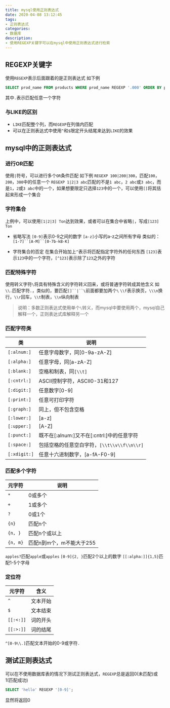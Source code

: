 ```yaml
---
title: mysql使用正则表达式
date: 2020-04-08 13:12:45
tags:
- 正则表达式
categories:
- 数据库
description:
- 使用REGEXP关键字可以在mysql中使用正则表达式进行检索
---
```


<!--more-->

## REGEXP关键字
使用`REGEXP`表示后面跟着的是正则表达式
如下例
```sql
SELECT prod_name FROM products WHERE prod_name REGEXP '.000' ORDER BY prod_name;
```

其中`.`表示匹配任意一个字符

### 与LIKE的区别
* `LIKE`匹配整个列，而`REGEXP`在列值内匹配
* 可以在正则表达式中使用`^`和`$`限定开头结尾来达到`LIKE`的效果

## mysql中的正则表达式

### 进行OR匹配
使用`|`符号，可以进行多个`OR`条件匹配
如下例
`REGEXP 100|200|300`，匹配`100`，`200`，`300`中的任意一个
`REGEXP 1|2|3 abc`匹配的不是`1 abc`，`2 abc`或`3 abc`，而是`1`，`2`或`3 abc`中的一个，如果想要限定只选择`123`中的一个，可以使用`[]`将其括起来形成一个集合

### 字符集合
上例中，可以使用`[1|2|3] Ton`达到效果，或者可以在集合中省略`|`，写成`[123] Ton`
* 省略写法
`[0-9]`表示0-9之间的数字
`[a-z]`小写的a-z之间所有字母
类似的：`[1-7]``[A-M]``[0-7b-kB-K]`

* 字符集合的否定
在集合开始加上`^`表示将匹配指定字符外的任何东西
`[123]`表示`123`中的一个字符，`[^123]`表示除了`123`之外的字符

### 匹配特殊字符
使用转义字符`\`将具有特殊含义的字符转义回来，或将普通字符转成其他含义
如`\\.`匹配字符`.`，类似的，要匹配`[]``|``\`前面都要加两个`\`
`\\f`表示换页，`\\\n`换行，`\\r`回车，`\\t`制表，`\\v`纵向制表

> 说明：多数正则表达式使用单个`\`转义，而mysql中要使用两个，mysql自己解释一个，正则表达式库解释另一个

### 匹配字符类

| 类           | 说明                                        |
|--------------|---------------------------------------------|
| `[:alnum:]`  | 任意字母数字，同[0-9a-zA-Z]                 |
| `[:alpha:]`  | 任意字母，同[a-zA-Z]                        |
| `[:blank:]`  | 空格和制表，同`[\\t]`                       |
| `[:cntrl:]`  | ASCII控制字符，ASCII0-31和127               |
| `[:digit:]`  | 任意数字[0-9]                               |
| `[:print:]`  | 任意可打印字符                              |
| `[:graph:]`  | 同上，但不包含空格                          |
| `[:lower:]`  | [a-z]                                       |
| `[:upper:]`  | [A-Z]                                       |
| `[:punct:]`  | 既不在[:alnum:]又不在[:cntrl:]中的任意字符  |
| `[:space:]`  | 包括空格的任意空白字符，`[\\t\\v\\f\\n\\r]` |
| `[:xdigit:]` | 任意十六进制数字，[a-fA-F0-9]               |

### 匹配多个字符

| 元字符   | 说明                     |
|----------|--------------------------|
| `*`      | 0或多个                  |
| `+`      | 1或多个                  |
| `?`      | 0或1个                   |
| `{n}`    | 匹配n个                  |
| `{n, }`  | 匹配n个或以上            |
| `{n, m}` | 匹配n到m个，m不能大于255 |

`apples?`匹配`apple`或`apples`
`[0-9]{2, }`匹配2个以上的数字
`[[:alpha:]]{1,5}`匹配1-5个字母

### 定位符

| 元字符    | 含义     |
|-----------|----------|
| `^`       | 文本开始 |
| `$`       | 文本结束 |
| `[[:<:]]` | 词的开头 |
| `[[:>:]]` | 词的结尾 |

`^[0-9\\.]`匹配文本开始的0-9或字符`.`


## 测试正则表达式
可以在不使用数据库表的情况下测试正则表达式，`REGEXP`总是返回0(未匹配)或1(匹配成功)
```sql
SELECT 'hello' REGEXP '[0-9]';
```

显然将返回0

